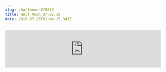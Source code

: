 ```yaml
---
slug: /halfmoon-070219
title: Half Moon 07.02.19
date: 2019-07-23T01:44:15.343Z
---
```

<iframe width="100%" height="120" src="https://www.mixcloud.com/widget/iframe/?hide_cover=1&feed=%2FHalfMoonbk%2Fmoney-cat-records-722019%2F" frameborder="0" ></iframe>

